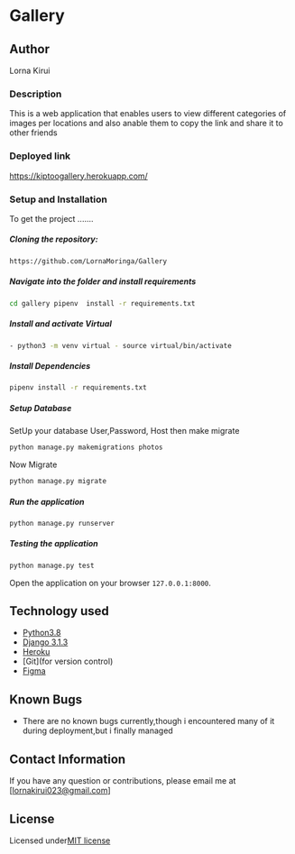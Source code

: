 # Gallery

## Author
 Lorna Kirui

### Description  
This is a web application that enables users to view different categories of images per locations and also anable them to copy the link and share it to other friends

### Deployed link

 https://kiptoogallery.herokuapp.com/

### Setup and Installation  
To get the project .......  
  
##### Cloning the repository:  
 ```bash 
https://github.com/LornaMoringa/Gallery
```
##### Navigate into the folder and install requirements  
 ```bash 
cd gallery pipenv  install -r requirements.txt 
```
##### Install and activate Virtual  
 ```bash 
- python3 -m venv virtual - source virtual/bin/activate  
```  
##### Install Dependencies  
 ```bash 
 pipenv install -r requirements.txt 
```  
 ##### Setup Database  
  SetUp your database User,Password, Host then make migrate  
 ```bash 
python manage.py makemigrations photos
 ``` 
 Now Migrate  
 ```bash 
 python manage.py migrate 
```
##### Run the application  
 ```bash 
 python manage.py runserver 
```  

##### Testing the application  
 ```bash 
 python manage.py test 
```
Open the application on your browser `127.0.0.1:8000`.  
  
  
## Technology used  
  
* [Python3.8](https://www.python.org/)  
* [Django 3.1.3](https://docs.djangoproject.com/en/2.2/)  
* [Heroku](https://heroku.com)  
* [Git](for version control)
* [Figma](https://www.figma.com/file/qxPBPSlm7mYZyuO5jqBgV7/Untitled?node-id=0%3A1)
  
  
## Known Bugs  
* There are no known bugs currently,though i encountered many of it during deployment,but i finally managed 
  
## Contact Information   
If you have any question or contributions, please email me at [lornakirui023@gmail.com] 


## License
 
 Licensed under[MIT license](https://github.com/kiptoo-097/Blog-App/blob/master/LICENSE.md)
